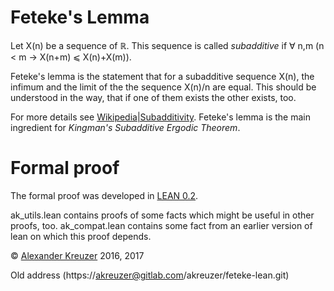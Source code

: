 # Feteke's Lemma

Let X(n) be a sequence of &reals;.
This sequence is called  *subadditive* if &forall; n,m (n &lt; m &rightarrow; X(n+m) &les; X(n)+X(m)).

Feteke's lemma is the statement that for a subadditive sequence X(n),
the infimum and the limit of the the sequence X(n)/n are equal.
This should be understood in the way, that if one of them exists the other exists, too.

For more details see [Wikipedia|Subadditivity](https://en.wikipedia.org/wiki/Subadditivity).
Feteke's lemma is the main ingredient for *Kingman's Subadditive Ergodic Theorem*.

# Formal proof

The formal proof was developed in [LEAN 0.2](https://leanprover.github.io/).

ak_utils.lean contains proofs of some facts which might be useful in other proofs, too.
ak_compat.lean contains some fact from an earlier version of lean on which this proof depends.

&copy; [Alexander Kreuzer](http://aleph.one/matkaps) 2016, 2017

Old address (https://akreuzer@gitlab.com/akreuzer/feteke-lean.git)

